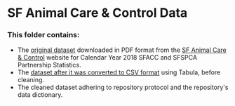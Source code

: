 # **SF Animal Care & Control Data** 

### **This folder contains:**

  - The [original dataset](Calendar-Year-2018-SFACC-and-SFSPCA-Partnership-Statistics.pdf) downloaded in PDF format from the [SF Animal Care & Control](https://www.sfanimalcare.org/about-us/shelter-statistics/) website for Calendar Year 2018 SFACC and SFSPCA Partnership Statistics.
  - The [dataset after it was converted to CSV format](tabula-Calendar-Year-2018-SFACC-and-SFSPCA-Partnership-Statistics.csv) using Tabula, before cleaning.
  - The cleaned dataset adhering to repository protocol and the repository's data dictionary.

